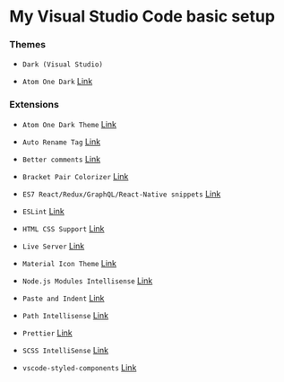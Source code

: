 # My Visual Studio Code basic setup

### Themes

- `Dark (Visual Studio)`

- `Atom One Dark` [Link](https://marketplace.visualstudio.com/items?itemName=akamud.vscode-theme-onedark)


### Extensions

- `Atom One Dark Theme` [Link](https://marketplace.visualstudio.com/items?itemName=akamud.vscode-theme-onedark)

- `Auto Rename Tag` [Link](https://marketplace.visualstudio.com/items?itemName=formulahendry.auto-rename-tag)

- `Better comments` [Link](https://marketplace.visualstudio.com/items?itemName=aaron-bond.better-comments)

- `Bracket Pair Colorizer` [Link](https://marketplace.visualstudio.com/items?itemName=CoenraadS.bracket-pair-colorizer)

- `ES7 React/Redux/GraphQL/React-Native snippets` [Link](https://marketplace.visualstudio.com/items?itemName=dsznajder.es7-react-js-snippets)

- `ESLint` [Link](https://marketplace.visualstudio.com/items?itemName=dbaeumer.vscode-eslint)

- `HTML CSS Support` [Link](https://marketplace.visualstudio.com/items?itemName=ecmel.vscode-html-css)

- `Live Server` [Link](https://marketplace.visualstudio.com/items?itemName=ritwickdey.LiveServer)

- `Material Icon Theme` [Link](https://marketplace.visualstudio.com/items?itemName=PKief.material-icon-theme)

- `Node.js Modules Intellisense` [Link](https://marketplace.visualstudio.com/items?itemName=leizongmin.node-module-intellisense)

- `Paste and Indent` [Link](https://marketplace.visualstudio.com/items?itemName=Rubymaniac.vscode-paste-and-indent)

- `Path Intellisense` [Link](https://marketplace.visualstudio.com/items?itemName=christian-kohler.path-intellisense)

- `Prettier` [Link](https://marketplace.visualstudio.com/items?itemName=esbenp.prettier-vscode)

- `SCSS IntelliSense` [Link](https://marketplace.visualstudio.com/items?itemName=mrmlnc.vscode-scss)

- `vscode-styled-components` [Link](https://marketplace.visualstudio.com/items?itemName=jpoissonnier.vscode-styled-components)
